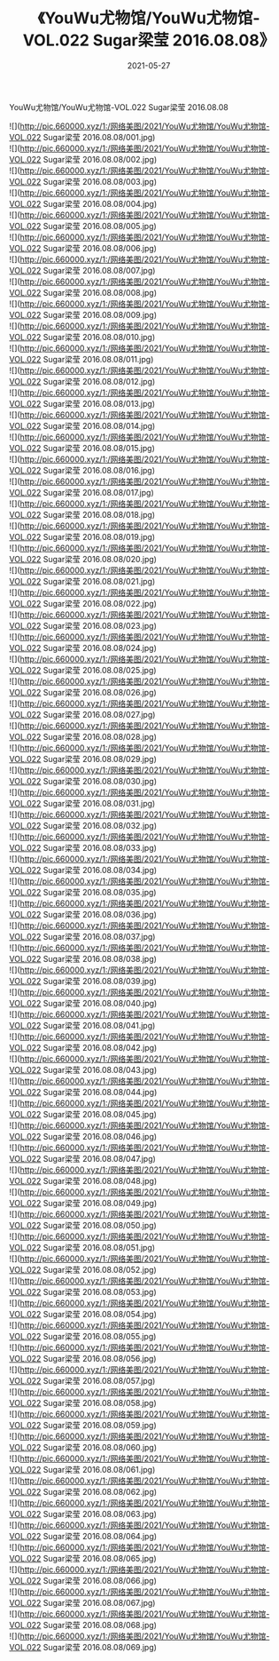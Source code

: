 ﻿---
layout: post
title:  《YouWu尤物馆/YouWu尤物馆-VOL.022 Sugar梁莹 2016.08.08》
date:   2021-05-27
img: http://pic.660000.xyz/1:/网络美图/2021/YouWu尤物馆/YouWu尤物馆-VOL.022 Sugar梁莹 2016.08.08/000.jpg
categories: [美女, 清纯, 唯美]
---

YouWu尤物馆/YouWu尤物馆-VOL.022 Sugar梁莹 2016.08.08

 ![](http://pic.660000.xyz/1:/网络美图/2021/YouWu尤物馆/YouWu尤物馆-VOL.022 Sugar梁莹 2016.08.08/001.jpg) <br>![](http://pic.660000.xyz/1:/网络美图/2021/YouWu尤物馆/YouWu尤物馆-VOL.022 Sugar梁莹 2016.08.08/002.jpg) <br>![](http://pic.660000.xyz/1:/网络美图/2021/YouWu尤物馆/YouWu尤物馆-VOL.022 Sugar梁莹 2016.08.08/003.jpg) <br>![](http://pic.660000.xyz/1:/网络美图/2021/YouWu尤物馆/YouWu尤物馆-VOL.022 Sugar梁莹 2016.08.08/004.jpg) <br>![](http://pic.660000.xyz/1:/网络美图/2021/YouWu尤物馆/YouWu尤物馆-VOL.022 Sugar梁莹 2016.08.08/005.jpg) <br>![](http://pic.660000.xyz/1:/网络美图/2021/YouWu尤物馆/YouWu尤物馆-VOL.022 Sugar梁莹 2016.08.08/006.jpg) <br>![](http://pic.660000.xyz/1:/网络美图/2021/YouWu尤物馆/YouWu尤物馆-VOL.022 Sugar梁莹 2016.08.08/007.jpg) <br>![](http://pic.660000.xyz/1:/网络美图/2021/YouWu尤物馆/YouWu尤物馆-VOL.022 Sugar梁莹 2016.08.08/008.jpg) <br>![](http://pic.660000.xyz/1:/网络美图/2021/YouWu尤物馆/YouWu尤物馆-VOL.022 Sugar梁莹 2016.08.08/009.jpg) <br>![](http://pic.660000.xyz/1:/网络美图/2021/YouWu尤物馆/YouWu尤物馆-VOL.022 Sugar梁莹 2016.08.08/010.jpg) <br>![](http://pic.660000.xyz/1:/网络美图/2021/YouWu尤物馆/YouWu尤物馆-VOL.022 Sugar梁莹 2016.08.08/011.jpg) <br>![](http://pic.660000.xyz/1:/网络美图/2021/YouWu尤物馆/YouWu尤物馆-VOL.022 Sugar梁莹 2016.08.08/012.jpg) <br>![](http://pic.660000.xyz/1:/网络美图/2021/YouWu尤物馆/YouWu尤物馆-VOL.022 Sugar梁莹 2016.08.08/013.jpg) <br>![](http://pic.660000.xyz/1:/网络美图/2021/YouWu尤物馆/YouWu尤物馆-VOL.022 Sugar梁莹 2016.08.08/014.jpg) <br>![](http://pic.660000.xyz/1:/网络美图/2021/YouWu尤物馆/YouWu尤物馆-VOL.022 Sugar梁莹 2016.08.08/015.jpg) <br>![](http://pic.660000.xyz/1:/网络美图/2021/YouWu尤物馆/YouWu尤物馆-VOL.022 Sugar梁莹 2016.08.08/016.jpg) <br>![](http://pic.660000.xyz/1:/网络美图/2021/YouWu尤物馆/YouWu尤物馆-VOL.022 Sugar梁莹 2016.08.08/017.jpg) <br>![](http://pic.660000.xyz/1:/网络美图/2021/YouWu尤物馆/YouWu尤物馆-VOL.022 Sugar梁莹 2016.08.08/018.jpg) <br>![](http://pic.660000.xyz/1:/网络美图/2021/YouWu尤物馆/YouWu尤物馆-VOL.022 Sugar梁莹 2016.08.08/019.jpg) <br>![](http://pic.660000.xyz/1:/网络美图/2021/YouWu尤物馆/YouWu尤物馆-VOL.022 Sugar梁莹 2016.08.08/020.jpg) <br>![](http://pic.660000.xyz/1:/网络美图/2021/YouWu尤物馆/YouWu尤物馆-VOL.022 Sugar梁莹 2016.08.08/021.jpg) <br>![](http://pic.660000.xyz/1:/网络美图/2021/YouWu尤物馆/YouWu尤物馆-VOL.022 Sugar梁莹 2016.08.08/022.jpg) <br>![](http://pic.660000.xyz/1:/网络美图/2021/YouWu尤物馆/YouWu尤物馆-VOL.022 Sugar梁莹 2016.08.08/023.jpg) <br>![](http://pic.660000.xyz/1:/网络美图/2021/YouWu尤物馆/YouWu尤物馆-VOL.022 Sugar梁莹 2016.08.08/024.jpg) <br>![](http://pic.660000.xyz/1:/网络美图/2021/YouWu尤物馆/YouWu尤物馆-VOL.022 Sugar梁莹 2016.08.08/025.jpg) <br>![](http://pic.660000.xyz/1:/网络美图/2021/YouWu尤物馆/YouWu尤物馆-VOL.022 Sugar梁莹 2016.08.08/026.jpg) <br>![](http://pic.660000.xyz/1:/网络美图/2021/YouWu尤物馆/YouWu尤物馆-VOL.022 Sugar梁莹 2016.08.08/027.jpg) <br>![](http://pic.660000.xyz/1:/网络美图/2021/YouWu尤物馆/YouWu尤物馆-VOL.022 Sugar梁莹 2016.08.08/028.jpg) <br>![](http://pic.660000.xyz/1:/网络美图/2021/YouWu尤物馆/YouWu尤物馆-VOL.022 Sugar梁莹 2016.08.08/029.jpg) <br>![](http://pic.660000.xyz/1:/网络美图/2021/YouWu尤物馆/YouWu尤物馆-VOL.022 Sugar梁莹 2016.08.08/030.jpg) <br>![](http://pic.660000.xyz/1:/网络美图/2021/YouWu尤物馆/YouWu尤物馆-VOL.022 Sugar梁莹 2016.08.08/031.jpg) <br>![](http://pic.660000.xyz/1:/网络美图/2021/YouWu尤物馆/YouWu尤物馆-VOL.022 Sugar梁莹 2016.08.08/032.jpg) <br>![](http://pic.660000.xyz/1:/网络美图/2021/YouWu尤物馆/YouWu尤物馆-VOL.022 Sugar梁莹 2016.08.08/033.jpg) <br>![](http://pic.660000.xyz/1:/网络美图/2021/YouWu尤物馆/YouWu尤物馆-VOL.022 Sugar梁莹 2016.08.08/034.jpg) <br>![](http://pic.660000.xyz/1:/网络美图/2021/YouWu尤物馆/YouWu尤物馆-VOL.022 Sugar梁莹 2016.08.08/035.jpg) <br>![](http://pic.660000.xyz/1:/网络美图/2021/YouWu尤物馆/YouWu尤物馆-VOL.022 Sugar梁莹 2016.08.08/036.jpg) <br>![](http://pic.660000.xyz/1:/网络美图/2021/YouWu尤物馆/YouWu尤物馆-VOL.022 Sugar梁莹 2016.08.08/037.jpg) <br>![](http://pic.660000.xyz/1:/网络美图/2021/YouWu尤物馆/YouWu尤物馆-VOL.022 Sugar梁莹 2016.08.08/038.jpg) <br>![](http://pic.660000.xyz/1:/网络美图/2021/YouWu尤物馆/YouWu尤物馆-VOL.022 Sugar梁莹 2016.08.08/039.jpg) <br>![](http://pic.660000.xyz/1:/网络美图/2021/YouWu尤物馆/YouWu尤物馆-VOL.022 Sugar梁莹 2016.08.08/040.jpg) <br>![](http://pic.660000.xyz/1:/网络美图/2021/YouWu尤物馆/YouWu尤物馆-VOL.022 Sugar梁莹 2016.08.08/041.jpg) <br>![](http://pic.660000.xyz/1:/网络美图/2021/YouWu尤物馆/YouWu尤物馆-VOL.022 Sugar梁莹 2016.08.08/042.jpg) <br>![](http://pic.660000.xyz/1:/网络美图/2021/YouWu尤物馆/YouWu尤物馆-VOL.022 Sugar梁莹 2016.08.08/043.jpg) <br>![](http://pic.660000.xyz/1:/网络美图/2021/YouWu尤物馆/YouWu尤物馆-VOL.022 Sugar梁莹 2016.08.08/044.jpg) <br>![](http://pic.660000.xyz/1:/网络美图/2021/YouWu尤物馆/YouWu尤物馆-VOL.022 Sugar梁莹 2016.08.08/045.jpg) <br>![](http://pic.660000.xyz/1:/网络美图/2021/YouWu尤物馆/YouWu尤物馆-VOL.022 Sugar梁莹 2016.08.08/046.jpg) <br>![](http://pic.660000.xyz/1:/网络美图/2021/YouWu尤物馆/YouWu尤物馆-VOL.022 Sugar梁莹 2016.08.08/047.jpg) <br>![](http://pic.660000.xyz/1:/网络美图/2021/YouWu尤物馆/YouWu尤物馆-VOL.022 Sugar梁莹 2016.08.08/048.jpg) <br>![](http://pic.660000.xyz/1:/网络美图/2021/YouWu尤物馆/YouWu尤物馆-VOL.022 Sugar梁莹 2016.08.08/049.jpg) <br>![](http://pic.660000.xyz/1:/网络美图/2021/YouWu尤物馆/YouWu尤物馆-VOL.022 Sugar梁莹 2016.08.08/050.jpg) <br>![](http://pic.660000.xyz/1:/网络美图/2021/YouWu尤物馆/YouWu尤物馆-VOL.022 Sugar梁莹 2016.08.08/051.jpg) <br>![](http://pic.660000.xyz/1:/网络美图/2021/YouWu尤物馆/YouWu尤物馆-VOL.022 Sugar梁莹 2016.08.08/052.jpg) <br>![](http://pic.660000.xyz/1:/网络美图/2021/YouWu尤物馆/YouWu尤物馆-VOL.022 Sugar梁莹 2016.08.08/053.jpg) <br>![](http://pic.660000.xyz/1:/网络美图/2021/YouWu尤物馆/YouWu尤物馆-VOL.022 Sugar梁莹 2016.08.08/054.jpg) <br>![](http://pic.660000.xyz/1:/网络美图/2021/YouWu尤物馆/YouWu尤物馆-VOL.022 Sugar梁莹 2016.08.08/055.jpg) <br>![](http://pic.660000.xyz/1:/网络美图/2021/YouWu尤物馆/YouWu尤物馆-VOL.022 Sugar梁莹 2016.08.08/056.jpg) <br>![](http://pic.660000.xyz/1:/网络美图/2021/YouWu尤物馆/YouWu尤物馆-VOL.022 Sugar梁莹 2016.08.08/057.jpg) <br>![](http://pic.660000.xyz/1:/网络美图/2021/YouWu尤物馆/YouWu尤物馆-VOL.022 Sugar梁莹 2016.08.08/058.jpg) <br>![](http://pic.660000.xyz/1:/网络美图/2021/YouWu尤物馆/YouWu尤物馆-VOL.022 Sugar梁莹 2016.08.08/059.jpg) <br>![](http://pic.660000.xyz/1:/网络美图/2021/YouWu尤物馆/YouWu尤物馆-VOL.022 Sugar梁莹 2016.08.08/060.jpg) <br>![](http://pic.660000.xyz/1:/网络美图/2021/YouWu尤物馆/YouWu尤物馆-VOL.022 Sugar梁莹 2016.08.08/061.jpg) <br>![](http://pic.660000.xyz/1:/网络美图/2021/YouWu尤物馆/YouWu尤物馆-VOL.022 Sugar梁莹 2016.08.08/062.jpg) <br>![](http://pic.660000.xyz/1:/网络美图/2021/YouWu尤物馆/YouWu尤物馆-VOL.022 Sugar梁莹 2016.08.08/063.jpg) <br>![](http://pic.660000.xyz/1:/网络美图/2021/YouWu尤物馆/YouWu尤物馆-VOL.022 Sugar梁莹 2016.08.08/064.jpg) <br>![](http://pic.660000.xyz/1:/网络美图/2021/YouWu尤物馆/YouWu尤物馆-VOL.022 Sugar梁莹 2016.08.08/065.jpg) <br>![](http://pic.660000.xyz/1:/网络美图/2021/YouWu尤物馆/YouWu尤物馆-VOL.022 Sugar梁莹 2016.08.08/066.jpg) <br>![](http://pic.660000.xyz/1:/网络美图/2021/YouWu尤物馆/YouWu尤物馆-VOL.022 Sugar梁莹 2016.08.08/067.jpg) <br>![](http://pic.660000.xyz/1:/网络美图/2021/YouWu尤物馆/YouWu尤物馆-VOL.022 Sugar梁莹 2016.08.08/068.jpg) <br>![](http://pic.660000.xyz/1:/网络美图/2021/YouWu尤物馆/YouWu尤物馆-VOL.022 Sugar梁莹 2016.08.08/069.jpg) <br>